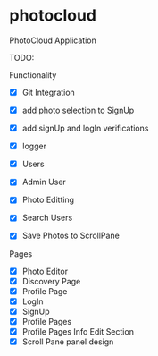 # photocloud
PhotoCloud Application


TODO:

Functionality
- [X] Git Integration
- [X] add photo selection to SignUp
- [X] add signUp and logIn verifications
- [X] logger
- [X] Users
- [X] Admin User
- [X] Photo Editting 
- [X] Search Users
- [X] Save Photos to ScrollPane


Pages
- [X] Photo Editor
- [X] Discovery Page
- [X] Profile Page
- [X] LogIn
- [X] SignUp
- [X] Profile Pages
- [X] Profile Pages Info Edit Section
- [X] Scroll Pane panel design